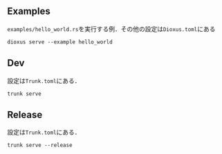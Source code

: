 ## Examples
`examples/hello_world.rs`を実行する例．その他の設定は`Dioxus.toml`にある
```
dioxus serve --example hello_world
```

## Dev
設定は`Trunk.toml`にある．
```
trunk serve
```

## Release
設定は`Trunk.toml`にある．
```
trunk serve --release
```